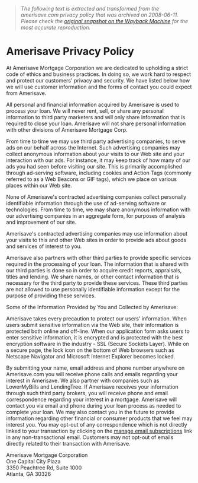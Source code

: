 > *The following text is extracted and transformed from the amerisave.com privacy policy that was archived on 2008-06-11. Please check the [original snapshot on the Wayback Machine](https://web.archive.org/web/20080611090849id_/http%3A//www.amerisave.com/aboutus/privacy.cfm) for the most accurate reproduction.*

# Amerisave Privacy Policy

At Amerisave Mortgage Corporation we are dedicated to upholding a strict code of ethics and business practices. In doing so, we work hard to respect and protect our customers' privacy and security. We have listed below how we will use customer information and the forms of contact you could expect from Amerisave.

All personal and financial information acquired by Amerisave is used to process your loan. We will never rent, sell, or share any personal information to third party marketers and will only share information that is required to close your loan. Amerisave will not share personal information with other divisions of Amerisave Mortgage Corp.

From time to time we may use third party advertising companies, to serve ads on our behalf across the Internet. Such advertising companies may collect anonymous information about your visits to our Web site and your interaction with our ads. For instance, it may keep track of how many of our ads you had seen before visiting our site. This is primarily accomplished through ad-serving software, including cookies and Action Tags (commonly referred to as a Web Beacons or GIF tags), which we place on various places within our Web site.

None of Amerisave's contracted advertising companies collect personally identifiable information through the use of ad-serving software or technologies. From time to time, we may share anonymous information with our advertising companies in an aggregate form, for purposes of analysis and improvement of our site.

Amerisave's contracted advertising companies may use information about your visits to this and other Web sites in order to provide ads about goods and services of interest to you.

Amerisave also partners with other third parties to provide specific services required in the processing of your loan. The information that is shared with our third parties is done so in order to acquire credit reports, appraisals, titles and lending. We share names, or other contact information that is necessary for the third party to provide these services. These third parties are not allowed to use personally identifiable information except for the purpose of providing these services.

Some of the Information Provided by You and Collected by Amerisave: 

Amerisave takes every precaution to protect our users' information. When users submit sensitive information via the Web site, their information is protected both online and off-line. When our application form asks users to enter sensitive information, it is encrypted and is protected with the best encryption software in the industry - SSL (Secure Sockets Layer). While on a secure page, the lock icon on the bottom of Web browsers such as Netscape Navigator and Microsoft Internet Explorer becomes locked.

By submitting your name, email address and phone number anywhere on Amerisave.com you will receive phone calls and emails regarding your interest in Amerisave. We also partner with companies such as LowerMyBills and LendingTree. If Amerisave receives your information through such third party brokers, you will receive phone and email correspondence regarding your interest in a mortgage. Amerisave will contact you via email and phone during your loan process as needed to complete your loan. We may also contact you in the future to provide information regarding other financial or consumer products that we feel may interest you. You may opt-out of any correspondence which is not directly linked to your transaction by clicking on the [manage email subscriptions](https://web.archive.org/returningcustomers/SubscriptionManage.cfm) link in any non-transactional email. Customers may not opt-out of emails directly related to their transaction with Amerisave.

Amerisave Mortgage Corporation  
One Capital City Plaza  
3350 Peachtree Rd, Suite 1000  
Atlanta, GA 30326
